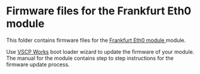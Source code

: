 <h1>Firmware files for the Frankfurt Eth0 module</h1>

This folder contains firmware files for the 
<a href="http://www.grodansparadis.com">Frankfurt Eth0 module </a> module.

Use <a href="http://www.vscp.org/docs/vscpworks/doku.php?id=start">VSCP Works</a> boot loader wizard to update the firmware of 
your module. The manual for the module contains step to step instructions for the firmware
update process.